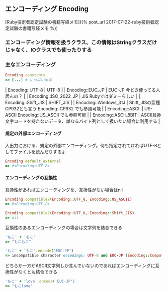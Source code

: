 ## エンコーディング Encoding

[Ruby技術者認定試験の書籍写経メモ]({% post_url 2017-07-22-ruby技術者認定試験の書籍写経メモ %})

### エンコーディング情報を扱うクラス、この情報はStringクラスだけじゃなく、IOクラスでも使ったりする

### 主なエンコーディング

```ruby
Encoding.constants
=> [...] # いっぱい出る
```

| Encoding::UTF-8       | UTF-8                                                                            |
| Encoding::EUC_JP      | EUC-JP 今どき使ってる人居んの？                                                  |
| Encoding::ISO_2022_JP | JIS Rubyではダミーらしい                                                         |
| Encoding::Shift_JIS   | SHIFT_JIS                                                                        |
| Encoding::Windows_31J | Shift_JISの亜種 CP932とも言う Encoding::CP932 でも参照可能                       |
| Encoding::ASCII       | US-ASCII Encoding::US_ASCII でも参照可能                                         |
| Encoding::ASCII_8BIT  | ASCII互換 文字コードを持たないデータ、単なるバイト列として扱いたい場合に利用する |

#### 規定の外部エンコーディング

入出力における、規定の外部エンコーディング。何も指定されてければUTF-8としてファイルを読んだりするよ

```ruby
Encoding.default_external
=> #<Encoding:UTF-8>
```

#### エンコーディングの互換性

互換性があればエンコーディングを、互換性がない場合はnil

```ruby
Encoding.compatible?(Encoding::UTF_8, Encoding::US_ASCII)
=> #<Encoding:UTF-8>

Encoding.compatible?(Encoding::UTF_8, Encoding::Shift_JIS)
=> nil
```

互換性のあるエンコーディングの場合は文字列を結合できる

```ruby
'もこ' + 'もこ'
=> "もこもこ"

'もこ' + 'もこ'.encode('EUC-JP')
=> incompatible character encodings: UTF-8 and EUC-JP (Encoding::CompatibilityError)
```

どちらか一方がASCII文字列しか含んでいないのであればエンコーディングに互換性がなくとも結合できる

```ruby
'もこ' + 'love'.encode('EUC-JP')
=> "もこlove"
```
